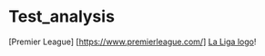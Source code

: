 # Test_analysis

[Premier League] [https://www.premierleague.com/]
[La Liga logo](https://assets.laliga.com/assets/logos/laliga-v/laliga-v-300x300.jpg)!
